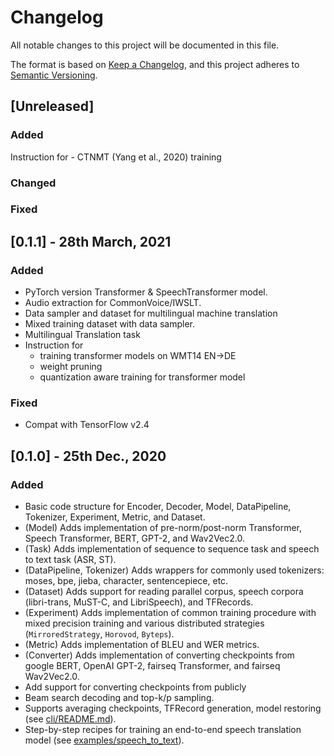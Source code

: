 # Changelog
All notable changes to this project will be documented in this file.

The format is based on [Keep a Changelog](https://keepachangelog.com/en/1.0.0/),
and this project adheres to [Semantic Versioning](https://semver.org/spec/v2.0.0.html).

## [Unreleased]
### Added
Instruction for 
    - CTNMT (Yang et al., 2020) training


### Changed


### Fixed


## [0.1.1] - 28th March, 2021
### Added
- PyTorch version Transformer & SpeechTransformer model.
- Audio extraction for CommonVoice/IWSLT.
- Data sampler and dataset for multilingual machine translation
- Mixed training dataset with data sampler.
- Multilingual Translation task
- Instruction for 
    - training transformer models on WMT14 EN->DE
    - weight pruning 
    - quantization aware training for transformer model

### Fixed
- Compat with TensorFlow v2.4



## [0.1.0] - 25th Dec., 2020
### Added
- Basic code structure for Encoder, Decoder, Model, DataPipeline, Tokenizer, Experiment, Metric, and Dataset.
- (Model) Adds implementation of pre-norm/post-norm Transformer, Speech Transformer, BERT, GPT-2, and Wav2Vec2.0.
- (Task) Adds implementation of sequence to sequence task and speech to text task (ASR, ST).
- (DataPipeline, Tokenizer) Adds wrappers for commonly used tokenizers: moses, bpe, jieba, character, sentencepiece, etc.
- (Dataset) Adds support for reading parallel corpus, speech corpora (libri-trans, MuST-C, and LibriSpeech), and TFRecords.
- (Experiment) Adds implementation of common training procedure with mixed precision training and various distributed strategies (`MirroredStrategy`, `Horovod`, `Byteps`).
- (Metric) Adds implementation of BLEU and WER metrics.
- (Converter) Adds implementation of converting checkpoints from google BERT, OpenAI GPT-2, fairseq Transformer, and fairseq Wav2Vec2.0.
- Add support for converting checkpoints from publicly 
- Beam search decoding and top-k/p sampling.
- Supports averaging checkpoints, TFRecord generation, model restoring (see [cli/README.md](/neurst/cli/README.md)).
- Step-by-step recipes for training an end-to-end speech translation model (see [examples/speech_to_text](/examples/speech_to_text)).

